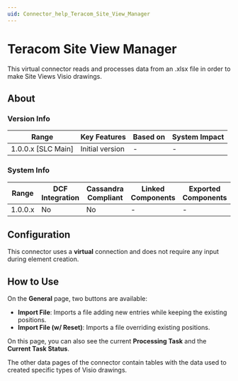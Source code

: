 ```yaml
---
uid: Connector_help_Teracom_Site_View_Manager
---
```


# Teracom Site View Manager

This virtual connector reads and processes data from an .xlsx file in order to make Site Views Visio drawings.

## About

### Version Info

| Range                | Key Features     | Based on     | System Impact     |
|----------------------|------------------|--------------|-------------------|
| 1.0.0.x [SLC Main]   | Initial version  | -            | -                 |

### System Info

| Range     | DCF Integration     | Cassandra Compliant     | Linked Components     | Exported Components     |
|-----------|---------------------|-------------------------|-----------------------|-------------------------|
| 1.0.0.x   | No                  | No                      | -                     | -                       |

## Configuration

This connector uses a **virtual** connection and does not require any input during element creation.

## How to Use

On the **General** page, two buttons are available:

- **Import File**: Imports a file adding new entries while keeping the existing positions.
- **Import File (w/ Reset)**: Imports a file overriding existing positions.

On this page, you can also see the current **Processing Task** and the **Current Task Status**.

The other data pages of the connector contain tables with the data used to created specific types of Visio drawings.
